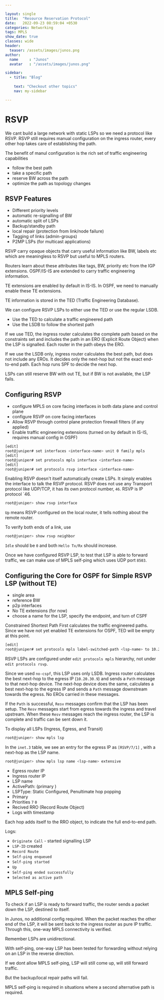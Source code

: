 ```yaml
---

layout: single
title:  "Resource Reservation Protocol"
date:   2022-09-23 08:59:04 +0530
categories: Networking
tags: MPLS
show_date: true
classes: wide
header:
  teaser: /assets/images/junos.png
author:
  name     : "Junos"
  avatar   : "/assets/images/junos.png"

sidebar:
  - title: "Blog"
   
    text: "Checkout other topics"
    nav: my-sidebar

---
```

# RSVP
We cant build a large network with static LSPs so we need a protocol like RSVP.
RSVP still requires manual configuration on the ingress router, every other hop takes care of establishing the path.

The benefit of manul configuration is the rich set of traffic engineering capabilities
- follow the best path
- take a specific path
- reserve BW across the path
- optimize the path as topology changes

## RSVP Features
- Different priority levels
- automatic re-signalling of BW
- automatic  split of LSPs
- Backup/standby path
- local repair (protection from link/node failure)
- Tagging of links (admin-groups)
- P2MP LSPs (for multicast applications)

RSVP carry opaque objects that carry useful information like BW, labels etc which are meaningless to RSVP but useful to MPLS routers.

Routers learn about these attributes like tags, BW, priority etc from the IGP extensions.
OSPF/IS-IS are extended to carry traffic engineering information.

TE extensions are enabled by default in IS-IS.
In OSPF, we need to manually enable these TE extensions.

TE information is stored in the TED (Traffic Engineering Database).

We can configure RSVP LSPs to either use the TED or use the regular LSDB.

- Use the TED to calculate a traffic engineered path
- Use the LSDB to follow the shortest path



If we use TED, the ingress router calculates the complete path based on the constraints set and includes the path in an ERO (Explicit Route Object) when the LSP is signalled. Each router in the path obeys the ERO.



If we use the LSDB only, ingress router calculates the best path, but does not include any EROs. It decides only the next-hop but not the exact end-to-end path. Each hop runs SPF to decide the next hop.

LSPs can still reserve BW with out TE, but if BW is not available, the LSP fails.



## Configuring RSVP

- configure MPLS on core facing interfaces in both data plane and control plane
- configure RSVP on core facing interfaces
- Allow RSVP through control plane protection firewall filters (if any applied)
- Enable traffic engineering extensions (turned on by default in IS-IS, requires manual config in OSPF)



```sh
[edit]
root@juniper# set interfaces <interface-name> unit 0 family mpls
[edit]
root@juniper# set protocols mpls interface <interface-name>
[edit]
root@juniper# set protocols rsvp interface <interface-name>

```

Enabling RSVP doesn't itself automatically create LSPs. It simply enables the interface to talk the RSVP protocol. RSVP does not use any Transport protocol like UDP/TCP, it has its own protocol number, `46`. RSVP is IP protocol `46.

```sh
root@juniper> show rsvp interface
```

`Up` means RSVP configured on the local router, it tells nothing about the remote router.

To verify both ends of a link, use 

```sh
root@juniper> show rsvp neighbor
```

`Idle` should be `0` and both `Hello Tx/Rx` should increase.

Once we have configured RSVP LSP, to test that LSP is able to forward traffic, we can make use of MPLS self-ping which uses UDP port `8503`.



## Configuring the Core for OSPF for Simple RSVP LSP (without TE)

- single area
- reference BW
- p2p interfaces
- No TE extensions (for now)
- choose a name for the LSP, specify the endpoint, and turn of CSPF 

Constrained Shortest Path First calculates the traffic engineered paths. Since we have not yet enabled TE extensions for OSPF, TED will be empty at this point.

```sh
[edit]
root@juniper# set protocols mpls label-switched-path <lsp-name> to 10.20.30.9 no-cspf
```

RSVP LSPs are configured under `edit protocols mpls` hierarchy, not under `edit protocols rsvp`.

Since we used `no-cspf`, this LSP uses only LSDB. Ingress router calculates the best next-hop to the egress IP (`10.20.30.9`) and sends a `Path` message to that next-hop device. The next-hop device does the same, calculates a best next-hop to the egress IP and sends a `Path` message downstream towards the egress. No EROs carried in these messages.


If the `Path` is successful, `Resv` messages confirm that the LSP has been setup. The `Resv` messages start from egress towards the ingress and travel upstream. When these `Resv` messages reach the ingress router, the LSP is complete and traffic can be sent down it.

To display all LSPs (Ingress, Egress, and Transit)
```sh
root@juniper> show mpls lsp
```

In the `inet.3` table, we see an entry for the egress IP as `[RSVP/7/1]` , with a next-hop as the LSP name.

```sh
root@juniper> show mpls lsp name <lsp-name> extensive
```
- Egress router IP
- Ingress router IP
- LSP name
- ActivePath: (primary )
- LSPType: Static Configured, Penultimate hop popping
- Primary 
- Priorities `7` `0`
- Recived RRO (Record Route Object)
- Logs with timestamp

Each hop adds itself to the RRO object, to indicate the full end-to-end path.

Logs:
- `Originate Call` - started signalling LSP
- `LSP-ID` created
- `Record Route`
- `Self-ping enqueued`
- `Self-ping started`
- `Up`
- `Self-ping ended successfully`
- `Selected as active path`

## MPLS Self-ping

To check if an LSP is ready to forward traffic, the router sends a packet down the LSP, destined to itself. 

In Junos, no additional config required. When the packet reaches the other end of the LSP, it will be sent back to the ingress router as pure IP traffic. Through this, one-way MPLS connectivity is verified.

Remember LSPs are unidirectional.

With self-ping, one-way LSP has been tested for forwarding without relying on an LSP in the reverse direction.

If we dont allow MPLS self-ping, LSP will still come up, will still forward traffic. 

But the backup/local repair paths will fail.

MPLS self-ping is required in situations where a second alternative path is required.




